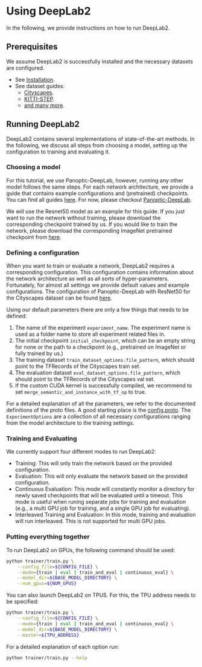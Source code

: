 # Using DeepLab2

In the following, we provide instructions on how to run DeepLab2.

## Prerequisites

We assume DeepLab2 is successfully installed and the necessary datasets are
configured.

*   See [Installation](installation.md).
*   See dataset guides:
    *   [Cityscapes](cityscapes.md).
    *   [KITTI-STEP](kitti_step.md).
    *   [and many more](./).

## Running DeepLab2

DeepLab2 contains several implementations of state-of-the-art methods. In the
following, we discuss all steps from choosing a model, setting up the
configuration to training and evaluating it.

### Choosing a model

For this tutorial, we use Panoptic-DeepLab, however, running any other model
follows the same steps. For each network architecture, we provide a guide that
contains example configurations and (pretrained) checkpoints. You can find all
guides [here](../projects/). For now, please checkout
[Panoptic-DeepLab](../projects/panoptic_deeplab.md).

We will use the Resnet50 model as an example for this guide. If you just want to
run the network without training, please download the corresponding checkpoint
trained by us. If you would like to train the network, please download the
corresponding ImageNet pretrained checkpoint from
[here](../projects/imagenet_pretrained_checkpoints.md).

### Defining a configuration

When you want to train or evaluate a network, DeepLab2 requires a corresponding
configuration. This configuration contains information about the network
architecture as well as all sorts of hyper-parameters. Fortunately, for almost
all settings we provide default values and example configurations. The
configuration of Panoptic-DeepLab with ResNet50 for the Cityscapes dataset can
be found
[here](../../configs/cityscapes/panoptic_deeplab/resnet50_os32_merge_with_pure_tf_func.textproto).

Using our default parameters there are only a few things that needs to be
defined:

1.  The name of the experiment `experiment_name`. The experiment name is used as
    a folder name to store all experiment related files in.
2.  The initial checkpoint `initial_checkpoint`, which can be an empty string
    for none or the path to a checkpoint (e.g., pretrained on ImageNet or fully
    trained by us.)
3.  The training dataset `train_dataset_options.file_pattern`, which should
    point to the TFRecords of the Cityscapes train set.
4.  The evaluation dataset `eval_dataset_options.file_pattern`, which should
    point to the TFRecords of the Cityscapes val set.
5.  If the custom CUDA kernel is successfully compiled, we recommend to set
    `merge_semantic_and_instance_with_tf_op` to true.

For a detailed explanation of all the parameters, we refer to the documented
definitions of the proto files. A good starting place is the
[config.proto](../../config.proto). The `ExperimentOptions` are a collection of
all necessary configurations ranging from the model architecture to the training
settings.

### Training and Evaluating

We currently support four different modes to run DeepLab2:

*   Training: This will only train the network based on the provided
    configuration.
*   Evaluation: This will only evaluate the network based on the provided
    configuration.
*   Continuous Evaluation: This mode will constantly monitor a directory for
    newly saved checkpoints that will be evaluated until a timeout. This mode is
    useful when runing separate jobs for training and evaluation (e.g., a multi
    GPU job for training, and a single GPU job for evaluating).
*   Interleaved Training and Evaluation: In this mode, training and evaluation
    will run interleaved. This is not supported for multi GPU jobs.

### Putting everything together

To run DeepLab2 on GPUs, the following command should be used:

```bash
python trainer/train.py \
    --config_file=${CONFIG_FILE} \
    --mode={train | eval | train_and_eval | continuous_eval} \
    --model_dir=${BASE_MODEL_DIRECTORY} \
    --num_gpus=${NUM_GPUS}
```

You can also launch DeepLab2 on TPUS. For this, the TPU address needs to be
specified:

```bash
python trainer/train.py \
    --config_file=${CONFIG_FILE} \
    --mode={train | eval | train_and_eval | continuous_eval} \
    --model_dir=${BASE_MODEL_DIRECTORY} \
    --master=${TPU_ADDRESS}
```

For a detailed explanation of each option run:

```bash
python trainer/train.py --help
```

